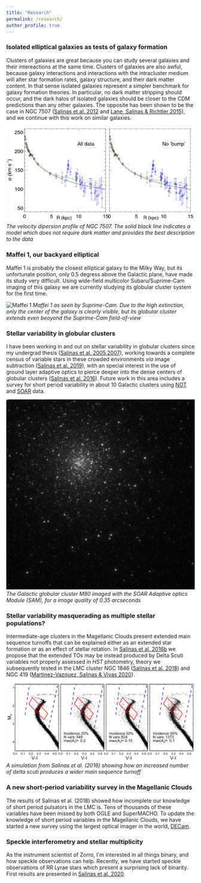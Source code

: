 ```yaml
---
title: "Research"
permalink: /research/
author_profile: true
---
```



### Isolated elliptical galaxies as tests of galaxy formation ###

Clusters of galaxies are great because you can study several galaxies and their intereactions at the same time. Clusters of galaxies are also awful, because galaxy interactions and interactions with the intracluster medium will alter star formation rates, galaxy structure, and their dark matter content. In that sense isolated galaxies represent a simpler benchmark for galaxy formation theories. In particular, no dark matter stripping should occur, and the dark halos of isolated galaxies should be closer to the CDM predictions than any other galaxies. The opposite has been shown to be the case in NGC 7507 ([Salinas et al. 2012](https://ui.adsabs.harvard.edu/abs/2012A%26A...538A..87S/abstract) and [Lane, Salinas & Richtler 2015](https://ui.adsabs.harvard.edu/abs/2015A%26A...574A..93L/abstract)), and we continue with this work on similar galaxies.

![N7507](../images/salinas12.png)
*The velocity dipersion profile of NGC 7507. The solid black line indicates a model which does not require dark matter and provides the best description to the data*
### Maffei 1, our backyard elliptical ###

Maffei 1 is probably the closest elliptical galaxy to the Milky Way, but its unfortunate position, only 0.5 degress above the Galactic plane, have made its study very difficult. Using wide-field multicolor Subaru/Suprime-Cam imaging of this galaxy we are currently studying its globular cluster system for the first time.

![Maffei 1](../images/maffei.png)
*Maffei 1 as seen by Suprime-Cam. Due to the high extinction, only the center of the galaxy is clearly visible, but its globular cluster extends even beoyond the Suprime-Cam field-of-view*


### Stellar variability in globular clusters

I have been working in and out on stellar variability in globular clusters since my undergrad thesis ([Salinas et al. 2005](https://ui.adsabs.harvard.edu/abs/2005IBVS.5640....1S/abstract),[2007](https://ui.adsabs.harvard.edu/abs/2007IBVS.5744....1S/abstract)), working towards a complete census of variable stars in these crowded environments *via* image subtraction ([Salinas et al. 2019](https://ui.adsabs.harvard.edu/abs/2019AJ....157...47S/abstract)), with an special interest in the use of ground layer adaptive optics to pierce deeper into the dense centers of globular clusters ([Salinas et al. 2016](https://ui.adsabs.harvard.edu/abs/2016AJ....152...55S/abstract)). Future work in this area includes a survey for short period variability in about 10 Galactic clusters using [NOT](http://www.not.iac.es/) and [SOAR](http://www.ctio.noao.edu/soar/) data.

![M80](../images/m80.jpg)
*The Galactic globular cluster M80 imaged with the SOAR Adaptive optics Module (SAM), for a image quality of 0.35 arcseconds*

### Stellar variability masquerading as multiple stellar populations?

Intermediate-age clusters in the Magellanic Clouds present extended main sequence turnoffs that can be explained either as an extended star formation or as an effect of stellar rotation. In [Salinas et al. 2016b](https://ui.adsabs.harvard.edu/abs/2016ApJ...832L..14S/abstract) we propose that the extended TOs may be instead produced by Delta Scuti variables not properly assessed in *HST* photometry, theory we subsequently tested in the LMC cluster NGC 1846 ([Salinas et al. 2018](https://ui.adsabs.harvard.edu/abs/2018AJ....155..183S/abstract)) and NGC 419 ([Martinez-Vazquez, Salinas & Vivas 2020](https://arxiv.org/abs/2010.02220)).

![Salinas+16](../images/salinas16.png)
*A simulation from Salinas et al. (2016) showing how an increased number of delta scuti produces a wider main sequence turnoff*

### A new short-period variability survey in the Magellanic Clouds ###

The results of Salinas et al. (2018) showed how incomplete our knowledge of short period pulsators in the LMC is. Tens of thousands of these variables have been missed by both OGLE and SuperMACHO. To update the knowledge of short period variables in the Magellanic Clouds, we have started a new survey using the largest optical imager in the world, [DECam](http://www.ctio.noao.edu/noao/node/1033).

### Speckle interferometry and stellar multiplicity ###

As the instrument scientist of Zorro, I'm interested in all things binary, and how speckle observations can help. Recently, we have started speckle observations of RR Lyrae stars which present a surprising lack of binarity. First results are presented in [Salinas et al. 2020](https://iopscience.iop.org/article/10.3847/2515-5172/abb022).
